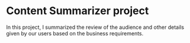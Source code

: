 # Content Summarizer project
In this project, I summarized the review of the audience and other details given by our users based on the business requirements.
